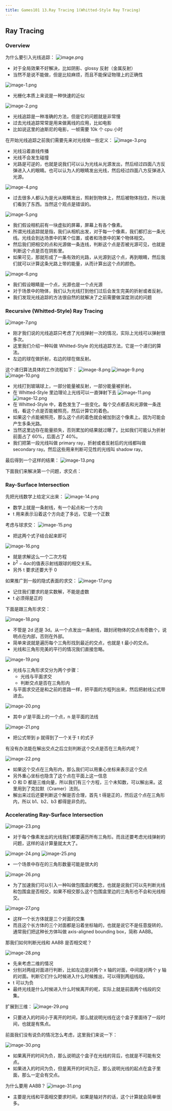 ```yaml
---
title: Games101 13.Ray Tracing 1(Whitted-Style Ray Tracing)
---
```


## Ray Tracing

### Overview

为什么要引入光线追踪：
![image.png](/images/Pub_Note_Games101_13/image.png)

- 对于全局效果不好解决，比如阴影、glossy 反射（金属反射）
- 当然不是说不能做，但是比较麻烦，而且不能保证物理上的正确性

![image-1.png](/images/Pub_Note_Games101_13/image-1.png)

- 光栅化本质上来说是一种快速的近似

![image-2.png](/images/Pub_Note_Games101_13/image-2.png)

- 光线追踪是一种准确的方法，但是它的问题就是非常慢
- 过去光线追踪常常是用来做离线的应用，比如电影
- 比如说这里的迪斯尼的电影，一帧需要 10k 个 cpu 小时

在开始光线追踪之前我们需要先来对光线做一些定义：
![image-3.png](/images/Pub_Note_Games101_13/image-3.png)

- 光线沿着直线传播
- 光线不会发生碰撞
- 光路是可逆的，也就是说我们可以认为光线从光源发出，然后经过四面八方反弹进入人的眼睛。也可以认为人的眼睛发出光线，然后经过四面八方反弹进入光源。

![image-4.png](/images/Pub_Note_Games101_13/image-4.png)

- 过去很多人都认为是光从眼睛发出，照射到物体上，然后被物体挡住，所以我们看到了东西。当然这个观点是错误的。

![image-5.png](/images/Pub_Note_Games101_13/image-5.png)

- 我们假设相机前有一块虚拟的屏幕，屏幕上有各个像素。
- 所谓光线追踪就是指，我们从相机出发，对于每一个像素，我们都打出一条光线。光线会到达场景中的某个位置，或者和场景中的某个物体相交。
- 然后我们把相交的点和光源做一条连线，判断这个点是否被光源可见，也就是判断这个点是否在阴影里。
- 如果可见，那就形成了一条有效的光路，从光源到这个点，再到眼睛，然后我们就可以计算这条光路上带的能量，从而计算出这个点的颜色。

![image-6.png](/images/Pub_Note_Games101_13/image-6.png)

- 我们假设眼睛是一个点，光源也是一个点光源
- 对于场景中的物体，我们认为光线打到他们过后会发生完美的折射或者反射。
- 我们发现光线追踪的方法很自然的就解决了之前需要做深度测试的问题

### Recursive (Whitted-Style) Ray Tracing

![image-7.png](/images/Pub_Note_Games101_13/image-7.png)

- 刚才我们说的光线追踪只考虑了光线弹射一次的情况，实际上光线可以弹射很多次。
- 这里我们介绍一种叫做 Whitted-Style 的光线追踪方法，它是一个递归的算法。
- 左边的球在做折射，右边的球在做反射。

这个递归算法具体的工作流程如下：
![image-8.png](/images/Pub_Note_Games101_13/image-8.png)
![image-9.png](/images/Pub_Note_Games101_13/image-9.png)
![image-10.png](/images/Pub_Note_Games101_13/image-10.png)

- 光线打到玻璃球上，一部分能量被反射，一部分能量被折射。
- 在 Whitted-Style 里边理论上光线可以一直弹射下去
  ![image-11.png](/images/Pub_Note_Games101_13/image-11.png)
  ![image-12.png](/images/Pub_Note_Games101_13/image-12.png)
- 在 Whitted-Style 中，着色发生了一些变化。每个交点都去和光源做一条连线，看这个点是否能被照亮，然后计算它的着色。
- 如果这个点能被照亮，那么这个点的着色就会被加到这个像素上。因为可能会产生多条光路。
- 当然这里边存在能量损失，否则累加的结果就过曝了。比如我们可能认为折射前面占了 60%，后面占了 40%。
- 我们把第一段光线叫做 primary ray，折射或者反射后的光线都叫做 secondary ray。然后这些用来判断可见性的光线叫 shadow ray。

最后得到一个这样的结果：
![image-13.png](/images/Pub_Note_Games101_13/image-13.png)

下面我们来解决第一个问题，求交点：

### Ray-Surface Intersection

先把光线数学上给定义出来：
![image-14.png](/images/Pub_Note_Games101_13/image-14.png)

- 数学上就是一条射线，有一个起点和一个方向
- t 用来表示沿着这个方向走了多远，它是一个正数

考虑与球求交：
![image-15.png](/images/Pub_Note_Games101_13/image-15.png)

- 把这两个式子结合起来即可

![image-16.png](/images/Pub_Note_Games101_13/image-16.png)

- 就是求解这么一个二次方程
- $b^2-4ac$的值表示射线跟球的相交关系。
- 另外 t 要求还要大于 0

如果推广到一般的隐式表面的求交：
![image-17.png](/images/Pub_Note_Games101_13/image-17.png)

- 记住我们要求的是实数解，不能是虚数
- t 必须得是正的

下面是跟三角形求交：

![image-18.png](/images/Pub_Note_Games101_13/image-18.png)

- 不管是 2d 还是 3d。从一个点发出一条射线，跟封闭物体的交点有奇数个，说明点在内部，否则在外部。
- 简单来说就是遍历每个三角形找到最近的交点，也就是 t 最小的交点。
- 光线和三角形完美的平行的情况我们直接忽略。

![image-19.png](/images/Pub_Note_Games101_13/image-19.png)

- 光线与三角形求交分为两个步骤：
  - 光线与平面求交
  - 判断交点是否在三角形内
- 与平面求交还是和之前的思路一样，把平面的方程列出来，然后把射线公式带进去。

![image-20.png](/images/Pub_Note_Games101_13/image-20.png)

- 其中 p'是平面上的一个点，n 是平面的法线

![image-21.png](/images/Pub_Note_Games101_13/image-21.png)

- 把公式带到 p 就得到了一个关于 t 的式子

有没有办法能在解出交点之后立刻判断这个交点是否在三角形内呢？

![image-22.png](/images/Pub_Note_Games101_13/image-22.png)

- 如果这个交点在三角形内，那么我们可以用重心坐标来表示这个交点
- 另外重心坐标也隐含了这个点在平面上这一信息
- O 和 D 都是三维向量，所以我们有三个方程，三个未知数，可以解出来。这里用到了克拉默（Cramer）法则。
- 解出来过后还要判断这个解是否合理，首先 t 得是正的，然后这个点在三角形内，所以 b1、b2、b3 都得是非负的。

### Accelerating Ray-Surface Intersection

![image-23.png](/images/Pub_Note_Games101_13/image-23.png)

- 对于每个像素发出的光线我们都要遍历所有三角形。而且还要考虑光线弹射的问题，这样的话计算量就太大了。

![image-24.png](/images/Pub_Note_Games101_13/image-24.png)
![image-25.png](/images/Pub_Note_Games101_13/image-25.png)

- 一个场景中存在的三角形数量可能是很大的

![image-26.png](/images/Pub_Note_Games101_13/image-26.png)

- 为了加速我们可以引入一种叫做包围盒的概念，也就是说我们可以先判断光线和包围盒是否相交，如果不相交那么这个包围盒里边的三角形也不会和光线相交。

![image-27.png](/images/Pub_Note_Games101_13/image-27.png)

- 这样一个长方体就是三个对面的交集
- 而且这个长方体的三个对面都是沿着坐标轴的，也就是说它不是任意旋转的，通常我们把这种长方体叫做 axis-aligned bounding box，简称 AABB。

那我们如何判断光线和 AABB 是否相交呢？

![image-28.png](/images/Pub_Note_Games101_13/image-28.png)

- 先来考虑二维的情况
- 分别对两组对面进行判断，比如左边是对两个 x 轴的对面，中间是对两个 y 轴的对面。判断它们什么时候进入什么时候推出，可以得到两组线段。
- t 可以为负
- 最终光线是什么时候进入什么时候离开的呢，实际上就是前面两个线段的交集。

扩展到三维：
![image-29.png](/images/Pub_Note_Games101_13/image-29.png)

- 只要进入的时间小于离开的时间，那么就说明光线在这个盒子里面待了一段时间，也就是有焦点。

前面我们没有说负的情况怎么考虑，这里我们来说一下：

![image-30.png](/images/Pub_Note_Games101_13/image-30.png)

- 如果离开的时间为负，那么说明这个盒子在光线的背后，也就是不可能有交点。
- 如果进入的时间为负，但是离开的时间为正，那么说明光线的起点在盒子里面，那么一定会有交点。

为什么要用 AABB？
![image-31.png](/images/Pub_Note_Games101_13/image-31.png)

- 主要是光线和平面相交要求时间，如果是轴对齐的话，这个计算就会简单很多。
